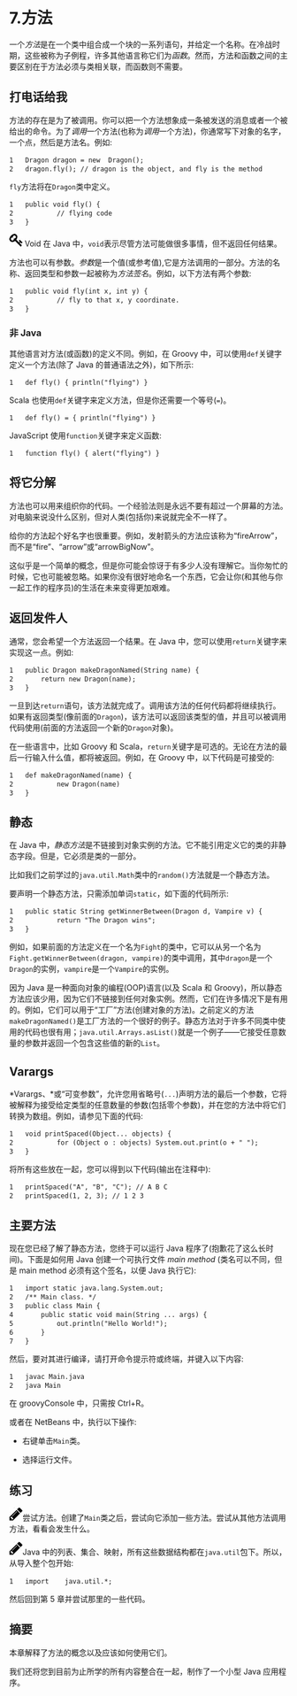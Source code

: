 # 7.方法

一个*方法*是在一个类中组合成一个块的一系列语句，并给定一个名称。在冷战时期，这些被称为子例程，许多其他语言称它们为*函数*。然而，方法和函数之间的主要区别在于方法必须与类相关联，而函数则不需要。

## 打电话给我

方法的存在是为了被调用。你可以把一个方法想象成一条被发送的消息或者一个被给出的命令。为了*调用*一个方法(也称为*调用*一个方法)，你通常写下对象的名字，一个点，然后是方法名。例如:

```
1   Dragon dragon = new  Dragon();
2   dragon.fly(); // dragon is the object, and fly is the method

```

`fly`方法将在`Dragon`类中定义。

```
1   public void fly() {
2           // flying code
3   }

```

![../images/435475_2_En_7_Chapter/435475_2_En_7_Figa_HTML.jpg](Images/435475_2_En_7_Figa_HTML.jpg) Void 在 Java 中，`void`表示尽管方法可能做很多事情，但不返回任何结果。

方法也可以有参数。*参数*是一个值(或参考值),它是方法调用的一部分。方法的名称、返回类型和参数一起被称为*方法签名*。例如，以下方法有两个参数:

```
1   public void fly(int x, int y) {
2           // fly to that x, y coordinate.
3   }

```

### 非 Java

其他语言对方法(或函数)的定义不同。例如，在 Groovy 中，可以使用`def`关键字定义一个方法(除了 Java 的普通语法之外)，如下所示:

```
1   def fly() { println("flying") }

```

Scala 也使用`def`关键字来定义方法，但是你还需要一个等号(`=`)。

```
1   def fly() = { println("flying") }

```

JavaScript 使用`function`关键字来定义函数:

```
1   function fly() { alert("flying") }

```

## 将它分解

方法也可以用来组织你的代码。一个经验法则是永远不要有超过一个屏幕的方法。对电脑来说没什么区别，但对人类(包括你)来说就完全不一样了。

给你的方法起个好名字也很重要。例如，发射箭头的方法应该称为“fireArrow”，而不是“fire”、“arrow”或“arrowBigNow”。

这似乎是一个简单的概念，但是你可能会惊讶于有多少人没有理解它。当你匆忙的时候，它也可能被忽略。如果你没有很好地命名一个东西，它会让你(和其他与你一起工作的程序员)的生活在未来变得更加艰难。

## 返回发件人

通常，您会希望一个方法返回一个结果。在 Java 中，您可以使用`return`关键字来实现这一点。例如:

```
1   public Dragon makeDragonNamed(String name) {
2       return new Dragon(name);
3   }

```

一旦到达`return`语句，该方法就完成了。调用该方法的任何代码都将继续执行。如果有返回类型(像前面的`Dragon`)，该方法可以返回该类型的值，并且可以被调用代码使用(前面的方法返回一个新的`Dragon`对象)。

在一些语言中，比如 Groovy 和 Scala，`return`关键字是可选的。无论在方法的最后一行输入什么值，都将被返回。例如，在 Groovy 中，以下代码是可接受的:

```
1   def makeDragonNamed(name) {
2           new Dragon(name)
3   }

```

## 静态

在 Java 中，*静态方法*是不链接到对象实例的方法。它不能引用定义它的类的非静态字段。但是，它必须是类的一部分。

比如我们之前学过的`java.util.Math`类中的`random()`方法就是一个静态方法。

要声明一个静态方法，只需添加单词`static`，如下面的代码所示:

```
1   public static String getWinnerBetween(Dragon d, Vampire v) {
2           return "The Dragon wins";
3   }

```

例如，如果前面的方法定义在一个名为`Fight`的类中，它可以从另一个名为`Fight.getWinnerBetween(dragon, vampire)`的类中调用，其中`dragon`是一个`Dragon`的实例，`vampire`是一个`Vampire`的实例。

因为 Java 是一种面向对象的编程(OOP)语言(以及 Scala 和 Groovy)，所以静态方法应该少用，因为它们不链接到任何对象实例。然而，它们在许多情况下是有用的。例如，它们可以用于“工厂”方法(创建对象的方法)。之前定义的方法`makeDragonNamed()`是工厂方法的一个很好的例子。静态方法对于许多不同类中使用的代码也很有用；`java.util.Arrays.asList()`就是一个例子——它接受任意数量的参数并返回一个包含这些值的新的`List`。

## Varargs

*Varargs、*或“可变参数”，允许您用省略号(`...`)声明方法的最后一个参数，它将被解释为接受给定类型的任意数量的参数(包括零个参数)，并在您的方法中将它们转换为数组。例如，请参见下面的代码:

```
1   void printSpaced(Object... objects) {
2           for (Object o : objects) System.out.print(o + " ");
3   }

```

将所有这些放在一起，您可以得到以下代码(输出在注释中):

```
1   printSpaced("A", "B", "C"); // A B C
2   printSpaced(1, 2, 3); // 1 2 3

```

## 主要方法

现在您已经了解了静态方法，您终于可以运行 Java 程序了(抱歉花了这么长时间)。下面是如何用 Java 创建一个可执行文件 *main method* (类名可以不同，但是 main method 必须有这个签名，以便 Java 执行它):

```
1   import static java.lang.System.out;
2   /** Main class. */
3   public class Main {
4       public static void main(String ... args) {
5           out.println("Hello World!");
6       }
7   }

```

然后，要对其进行编译，请打开命令提示符或终端，并键入以下内容:

```
1   javac Main.java
2   java Main

```

在 groovyConsole 中，只需按 Ctrl+R。

或者在 NetBeans 中，执行以下操作:

*   右键单击`Main`类。

*   选择运行文件。

## 练习

![../images/435475_2_En_7_Chapter/435475_2_En_7_Figb_HTML.jpg](Images/435475_2_En_7_Figb_HTML.jpg)尝试方法。创建了`Main`类之后，尝试向它添加一些方法。尝试从其他方法调用方法，看看会发生什么。

![../images/435475_2_En_7_Chapter/435475_2_En_7_Figc_HTML.jpg](Images/435475_2_En_7_Figc_HTML.jpg)Java 中的列表、集合、映射，所有这些数据结构都在`java.util`包下。所以，从导入整个包开始:

`1   import    java.util.*;`

然后回到第 5 章并尝试那里的一些代码。

## 摘要

本章解释了方法的概念以及应该如何使用它们。

我们还将您到目前为止所学的所有内容整合在一起，制作了一个小型 Java 应用程序。
